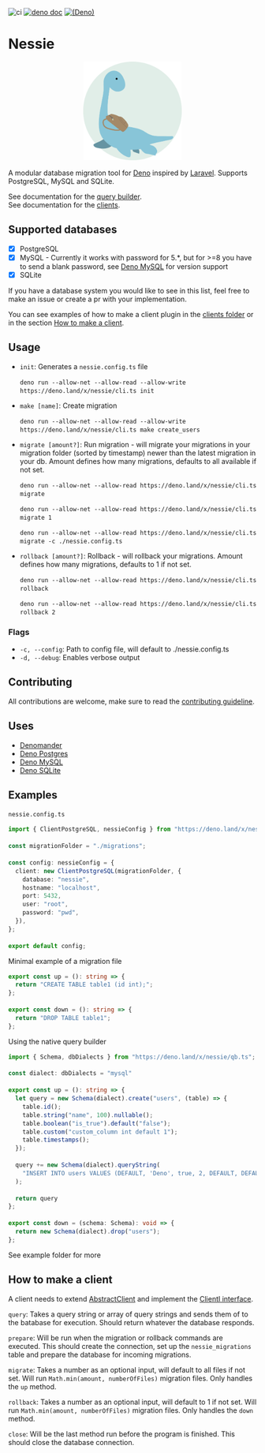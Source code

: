 ![ci](https://github.com/halvardssm/deno-nessie/workflows/ci/badge.svg)
[![deno doc](https://doc.deno.land/badge.svg)](https://doc.deno.land/https/deno.land/x/nessie/mod.ts)
[![(Deno)](https://img.shields.io/badge/deno-1.0.2-green.svg)](https://deno.land)

# Nessie

<p align="center"><img src="./.github/logo.png" alt="Nessie logo" width="200" height="200"></p>

A modular database migration tool for [Deno](https://deno.land) inspired by [Laravel](https://github.com/laravel/laravel). Supports PostgreSQL,  MySQL and SQLite. 

See documentation for the [query builder](https://doc.deno.land/https/deno.land/x/nessie/qb.ts). \
See documentation for the [clients](https://doc.deno.land/https/deno.land/x/nessie/mod.ts).

## Supported databases

* [x] PostgreSQL
* [x] MySQL - Currently it works with password for 5.*, but for >=8 you have to send a blank password, see [Deno MySQL](https://deno.land/x/mysql/) for version support
* [x] SQLite

If you have a database system you would like to see in this list, feel free to make an issue or create a pr with your implementation. 

You can see examples of how to make a client plugin in the [clients folder](./clients) or in the section [How to make a client](#how-to-make-a-client).

## Usage

* `init`: Generates a `nessie.config.ts` file

  ```deno run --allow-net --allow-read --allow-write https://deno.land/x/nessie/cli.ts init```

* `make [name]`: Create migration

  ```deno run --allow-net --allow-read --allow-write https://deno.land/x/nessie/cli.ts make create_users```

* `migrate [amount?]`: Run migration - will migrate your migrations in your migration folder (sorted by timestamp) newer than the latest migration in your db. Amount defines how many migrations, defaults to all available if not set.

  ```deno run --allow-net --allow-read https://deno.land/x/nessie/cli.ts migrate```
  
  ```deno run --allow-net --allow-read https://deno.land/x/nessie/cli.ts migrate 1```

  ```deno run --allow-net --allow-read https://deno.land/x/nessie/cli.ts migrate -c ./nessie.config.ts```

* `rollback [amount?]`: Rollback - will rollback your migrations. Amount defines how many migrations, defaults to 1 if not set.

  ```deno run --allow-net --allow-read https://deno.land/x/nessie/cli.ts rollback```
  
  ```deno run --allow-net --allow-read https://deno.land/x/nessie/cli.ts rollback 2```

### Flags

* `-c, --config`: Path to config file, will default to ./nessie.config.ts
* `-d, --debug`: Enables verbose output

## Contributing

All contributions are welcome, make sure to read the [contributing guideline](./.github/CONTRIBUTING.md).

## Uses

* [Denomander](https://deno.land/x/denomander/)
* [Deno Postgres](https://deno.land/x/postgres/)
* [Deno MySQL](https://deno.land/x/mysql/)
* [Deno SQLite](https://deno.land/x/sqlite/)

## Examples

`nessie.config.ts`

```ts
import { ClientPostgreSQL, nessieConfig } from "https://deno.land/x/nessie/mod.ts"; 

const migrationFolder = "./migrations";

const config: nessieConfig = {
  client: new ClientPostgreSQL(migrationFolder, {
    database: "nessie",
    hostname: "localhost",
    port: 5432,
    user: "root",
    password: "pwd",
  }),
};

export default config;
```

Minimal example of a migration file

```ts
export const up = (): string => {
  return "CREATE TABLE table1 (id int);";
};

export const down = (): string => {
  return "DROP TABLE table1";
};
```

Using the native query builder

```ts
import { Schema, dbDialects } from "https://deno.land/x/nessie/qb.ts";

const dialect: dbDialects = "mysql"

export const up = (): string => {
  let query = new Schema(dialect).create("users", (table) => {
    table.id();
    table.string("name", 100).nullable();
    table.boolean("is_true").default("false");
    table.custom("custom_column int default 1");
    table.timestamps();
  });

  query += new Schema(dialect).queryString(
    "INSERT INTO users VALUES (DEFAULT, 'Deno', true, 2, DEFAULT, DEFAULT);",
  );

  return query
};

export const down = (schema: Schema): void => {
  return new Schema(dialect).drop("users");
};
```

See example folder for more

## How to make a client

A client needs to extend [AbstractClient](./clients/AbstractClient.ts) and implement the [ClientI interface](./clients/AbstractClient.ts).

`query`: Takes a query string or array of query strings and sends them of to the batabase for execution. Should return whatever the database responds.

`prepare`: Will be run when the migration or rollback commands are executed. This should create the connection, set up the `nessie_migrations` table and prepare the database for incoming migrations.

`migrate`: Takes a number as an optional input, will default to all files if not set. Will run `Math.min(amount, numberOfFiles)` migration files. Only handles the `up` method.

`rollback`: Takes a number as an optional input, will default to 1 if not set. Will run `Math.min(amount, numberOfFiles)` migration files. Only handles the `down` method.

`close`: Will be the last method run before the program is finished. This should close the database connection.
